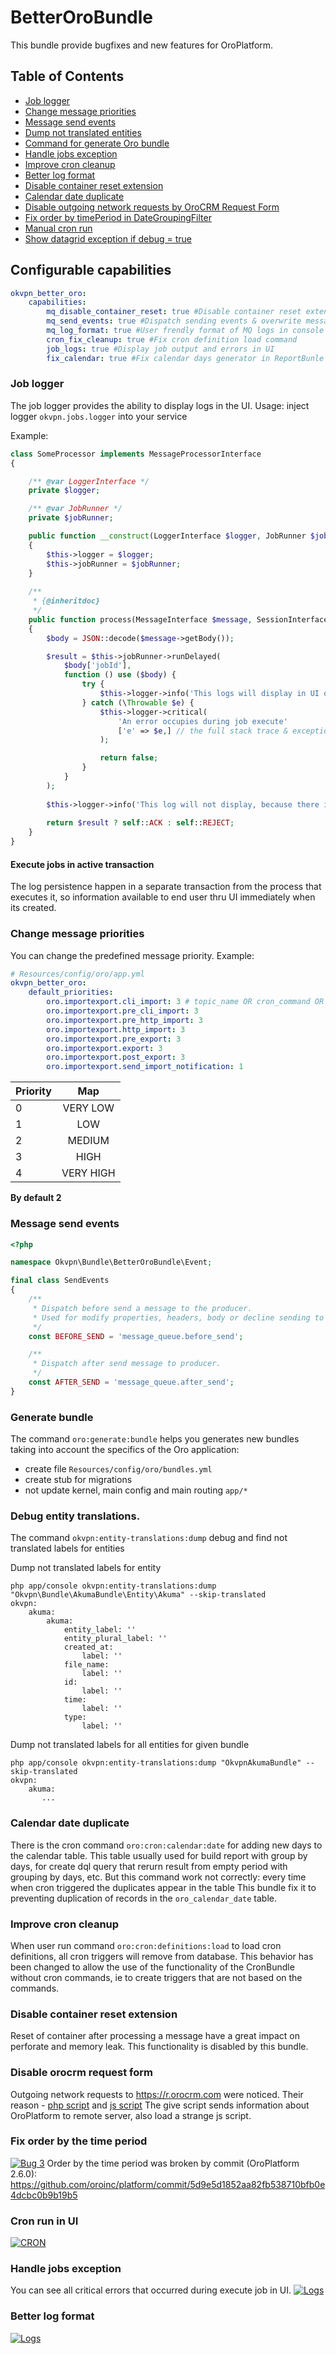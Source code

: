 #  BetterOroBundle

This bundle provide bugfixes and new features for OroPlatform.

Table of Contents
-----------------
 - [Job logger](#job-logger)
 - [Change message priorities](#change-message-priorities)
 - [Message send events](#message-send-events)
 - [Dump not translated entities](#debug-entity-translations)
 - [Command for generate Oro bundle](#generate-bundle)
 - [Handle jobs exception](#handle-jobs-exception)
 - [Improve cron cleanup](#improve-cron-cleanup)
 - [Better log format](#better-log-format)
 - [Disable container reset extension](#disable-container-reset-extension)
 - [Calendar date duplicate](#calendar-date-duplicate)
 - [Disable outgoing network requests by OroCRM Request Form](#disable-orocrm-request-form)
 - [Fix order by timePeriod in DateGroupingFilter](#fix-order-by-the-time-period)
 - [Manual cron run](#cron-run-in-ui)
 - [Show datagrid exception if debug = true](./Datagrid/DataGridExtension.php#L27)

## Configurable capabilities

```yml
okvpn_better_oro:
    capabilities:
        mq_disable_container_reset: true #Disable container reset extension for performance
        mq_send_events: true #Dispatch sending events & overwrite message priority of queue processing
        mq_log_format: true #User frendly format of MQ logs in console (in tty console)
        cron_fix_cleanup: true #Fix cron definition load command
        job_logs: true #Display job output and errors in UI
        fix_calendar: true #Fix calendar days generator in ReportBunle 
```

### Job logger
The job logger provides the ability to display logs in the UI. Usage: inject logger `okvpn.jobs.logger` into your service

Example:

```php
class SomeProcessor implements MessageProcessorInterface
{

    /** @var LoggerInterface */
    private $logger;

    /** @var JobRunner */
    private $jobRunner;

    public function __construct(LoggerInterface $logger, JobRunner $jobRunner)
    {
        $this->logger = $logger;
        $this->jobRunner = $jobRunner;
    }
    
    /**
     * {@inheritdoc}
     */
    public function process(MessageInterface $message, SessionInterface $session)
    {
        $body = JSON::decode($message->getBody());

        $result = $this->jobRunner->runDelayed(
            $body['jobId'],
            function () use ($body) {
                try {
                    $this->logger->info('This logs will display in UI on the given root jobs page.')
                } catch (\Throwable $e) {
                    $this->logger->critical(
                        'An error occupies during job execute'
                        ['e' => $e,] // the full stack trace & exception message will display on the job page.
                    );

                    return false;
                }
            }
        );
        
        $this->logger->info('This log will not display, because there isn\'t active job');
        
        return $result ? self::ACK : self::REJECT;
    }
}

```

#### Execute jobs in active transaction

The log persistence happen in a separate transaction from the process that executes it, so information available to end user 
thru UI immediately when its created.


### Change message priorities

You can change the predefined message priority. Example: 

```yml
# Resources/config/oro/app.yml
okvpn_better_oro:
    default_priorities:
        oro.importexport.cli_import: 3 # topic_name OR cron_command OR process_definition (from worklfow bundle)
        oro.importexport.pre_cli_import: 3
        oro.importexport.pre_http_import: 3
        oro.importexport.http_import: 3
        oro.importexport.pre_export: 3
        oro.importexport.export: 3
        oro.importexport.post_export: 3
        oro.importexport.send_import_notification: 1
```

| Priority | Map |
|-----|:------:|
| 0 | VERY LOW  |
| 1 | LOW |
| 2 | MEDIUM |
| 3 | HIGH |
| 4 | VERY HIGH |

**By default 2**

### Message send events

```php
<?php

namespace Okvpn\Bundle\BetterOroBundle\Event;

final class SendEvents
{
    /**
     * Dispatch before send a message to the producer.
     * Used for modify properties, headers, body or decline sending to producer
     */
    const BEFORE_SEND = 'message_queue.before_send';

    /**
     * Dispatch after send message to producer.
     */
    const AFTER_SEND = 'message_queue.after_send';
}

```

### Generate bundle

The command `oro:generate:bundle` helps you generates new bundles taking into account the specifics of the Oro application:

- create file `Resources/config/oro/bundles.yml`
- create stub for migrations
- not update kernel, main config and main routing `app/*`

### Debug entity translations.

The command `okvpn:entity-translations:dump` debug and find not translated labels for entities

Dump not translated labels for entity
```
php app/console okvpn:entity-translations:dump "Okvpn\Bundle\AkumaBundle\Entity\Akuma" --skip-translated
okvpn:
    akuma:
        akuma:
            entity_label: ''
            entity_plural_label: ''
            created_at:
                label: ''
            file_name:
                label: ''
            id:
                label: ''
            time:
                label: ''
            type:
                label: ''
```

Dump not translated labels for all entities for given bundle
```
php app/console okvpn:entity-translations:dump "OkvpnAkumaBundle" --skip-translated
okvpn:
    akuma:
       ...
```

### Calendar date duplicate

There is the cron command `oro:cron:calendar:date` for adding new days to the calendar table. This table usually
used for build report with group by days, for create dql query that rerurn result from empty period with grouping by days, etc.
But this command work not correctly: every time when cron triggered the duplicates appear in the table
This bundle fix it to preventing duplication of records in the `oro_calendar_date` table.

### Improve cron cleanup

When user run command `oro:cron:definitions:load` to load cron definitions, all cron triggers will remove from database.
This behavior has been changed to allow the use of the functionality of the CronBundle without cron commands, ie to create triggers 
that are not based on the commands.

### Disable container reset extension

Reset of container after processing a message have a great impact on perforate and memory leak. 
This functionality is disabled by this bundle.

### Disable orocrm request form

Outgoing network requests to https://r.orocrm.com were noticed. Their reason - [php script](https://github.com/oroinc/platform/blob/2.6/src/Oro/Bundle/PlatformBundle/Form/UrlGenerator.php#L11) and 
[js script](https://github.com/oroinc/platform/blob/2.6/src/Oro/Bundle/PlatformBundle/Resources/views/have_request.html.twig) 
The give script sends information about OroPlatform to remote server, also load a strange js script.

### Fix order by the time period

[![Bug 3](./Resources/docs/bug3.png)](./Resources/docs/bug3.png)
Order by the time period was broken by commit (OroPlatform 2.6.0): https://github.com/oroinc/platform/commit/5d9e5d1852aa82fb538710bfb0e4dcbc0b9b19b5

### Cron run in UI

[![CRON](./Resources/docs/cron.png)](./Resources/docs/cron.png)

### Handle jobs exception

You can see all critical errors that occurred during execute job in UI.
[![Logs](./Resources/docs/jobs.png)](./Resources/docs/jobs.png)

### Better log format

[![Logs](./Resources/docs/logs.png)](./Resources/docs/logs.png)
